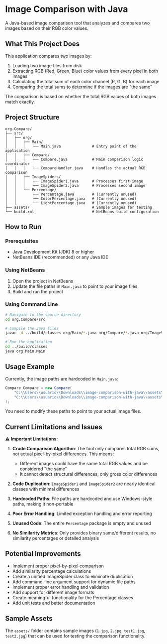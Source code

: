 # Image Comparison with Java

A Java-based image comparison tool that analyzes and compares two images based on their RGB color values.

## What This Project Does

This application compares two images by:
1. Loading two image files from disk
2. Extracting RGB (Red, Green, Blue) color values from every pixel in both images
3. Calculating the total sum of each color channel (R, G, B) for each image
4. Comparing the total sums to determine if the images are "the same"

The comparison is based on whether the total RGB values of both images match exactly.

## Project Structure

```
org.Compare/
├── src/
│   ├── org/
│   │   ├── Main/
│   │   │   └── Main.java              # Entry point of the application
│   │   ├── Compare/
│   │   │   ├── Compare.java           # Main comparison logic coordinator
│   │   │   └── CompareHandler.java    # Handles the actual RGB comparison
│   │   ├── ImageSpiders/
│   │   │   ├── ImageSpider1.java      # Processes first image
│   │   │   └── ImageSpider2.java      # Processes second image
│   │   └── Percentage/
│   │       ├── Percentage.java        # (Currently unused)
│   │       ├── ColorPercentage.java   # (Currently unused)
│   │       └── LightPercentage.java   # (Currently unused)
├── assets/                            # Sample images for testing
└── build.xml                          # NetBeans build configuration
```

## How to Run

### Prerequisites
- Java Development Kit (JDK) 8 or higher
- NetBeans IDE (recommended) or any Java IDE

### Using NetBeans
1. Open the project in NetBeans
2. Update the file paths in `Main.java` to point to your image files
3. Build and run the project

### Using Command Line
```bash
# Navigate to the source directory
cd org.Compare/src

# Compile the Java files
javac -d ../build/classes org/Main/*.java org/Compare/*.java org/ImageSpiders/*.java org/Percentage/*.java

# Run the application
cd ../build/classes
java org.Main.Main
```

## Usage Example

Currently, the image paths are hardcoded in `Main.java`:
```java
Compare Compare = new Compare(
    "C:\\Users\\usuario\\Downloads\\image-comparison-with-java\\assets\\1.jpg",
    "C:\\Users\\usuario\\Downloads\\image-comparison-with-java\\assets\\2.jpg"
);
```

You need to modify these paths to point to your actual image files.

## Current Limitations and Issues

⚠️ **Important Limitations:**

1. **Crude Comparison Algorithm**: The tool only compares total RGB sums, not actual pixel-by-pixel differences. This means:
   - Different images could have the same total RGB values and be considered "the same"
   - It cannot detect structural differences, only gross color differences

2. **Code Duplication**: `ImageSpider1` and `ImageSpider2` are nearly identical classes with minimal differences

3. **Hardcoded Paths**: File paths are hardcoded and use Windows-style paths, making it non-portable

4. **Poor Error Handling**: Limited exception handling and error reporting

5. **Unused Code**: The entire `Percentage` package is empty and unused

6. **No Similarity Metrics**: Only provides binary same/different results, no similarity percentages or detailed analysis

## Potential Improvements

- Implement proper pixel-by-pixel comparison
- Add similarity percentage calculations
- Create a unified ImageSpider class to eliminate duplication
- Add command-line argument support for dynamic file paths
- Implement proper error handling and validation
- Add support for different image formats
- Create meaningful functionality for the Percentage classes
- Add unit tests and better documentation

## Sample Assets

The `assets/` folder contains sample images (`1.jpg`, `2.jpg`, `test1.jpg`, `test2.jpg`) that can be used for testing the comparison functionality.
